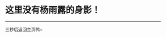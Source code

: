 # 这里没有杨雨露的身影！

---

三秒后返回主页鸭~

<script type="text/javascript">
    setTimeout(function() {
        window.location.assign("/");
    }, 3000);
</script>

